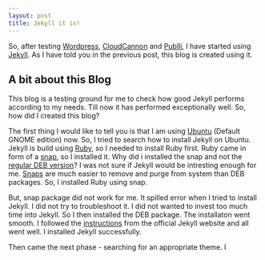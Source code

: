 ```yaml
---
layout: post
title: Jekyll it is!
---
```


So, after testing [Wordpress](https://wordpress.org/), [CloudCannon](https://cloudcannon.com/) and [Publli](https://getpublii.com/), I have started using [Jekyll](https://jekyllrb.com/). As I have told you in the previous post, this blog is created using it.

## A bit about this Blog

This blog is a testing ground for me to check how good Jekyll performs according to my needs. Till now it has performed exceptionally well. So, how did I created this blog?

The first thing I would like to tell you is that I am using [Ubuntu](https://ubuntu.com/) (Default GNOME edition) now. So, I tried to search how to install Jekyll on Ubuntu. Jekyll is build using [Ruby](https://www.ruby-lang.org/), so I needed to install Ruby first. Ruby came in form of a [snap](https://snapcraft.io/ruby), so I installed it. Why did i installed the snap and not the [regular DEB version](https://packages.ubuntu.com/jammy/ruby-full)? I was not sure if Jekyll would be intresting enough for me. [Snaps](https://snapcraft.io/) are much easier to remove and purge from system than DEB packages. So, I installed Ruby using snap.

But, snap package did not work for me. It spilled error when I tried to install Jekyll. I did not try to troubleshoot it. I did not wanted to invest too much time into Jekyll. So I then installed the DEB package. The installaton went smooth. I followed the [instructions](https://jekyllrb.com/docs/) from the official Jekyll website and all went well. I installed Jekyll successfully.

Then came the next phase - searching for an appropriate theme. I 
